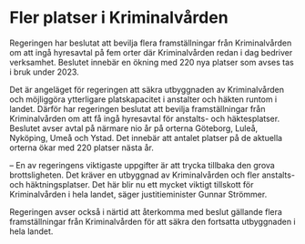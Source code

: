 # Fler platser i Kriminalvården

Regeringen har beslutat att bevilja flera framställningar från Kriminalvården om att ingå hyresavtal på fem orter där Kriminalvården redan i dag bedriver verksamhet. Beslutet innebär en ökning med 220 nya platser som avses tas i bruk under 2023.

Det är angeläget för regeringen att säkra utbyggnaden av Kriminalvården och möjliggöra ytterligare platskapacitet i anstalter och häkten runtom i landet. Därför har regeringen beslutat att bevilja framställningar från Kriminalvården om att få ingå hyresavtal för anstalts- och häktesplatser. Beslutet avser avtal på närmare nio år på orterna Göteborg, Luleå, Nyköping, Umeå och Ystad. Det innebär att antalet platser på de aktuella orterna ökar med 220 platser nästa år.

– En av regeringens viktigaste uppgifter är att trycka tillbaka den grova brottsligheten. Det kräver en utbyggnad av Kriminalvården och fler anstalts- och häktningsplatser. Det här blir nu ett mycket viktigt tillskott för Kriminalvården i hela landet, säger justitieminister Gunnar Strömmer.

Regeringen avser också i närtid att återkomma med beslut gällande flera framställningar från Kriminalvården för att säkra den fortsatta utbyggnaden i hela landet.
